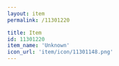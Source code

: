 ```yaml
---
layout: item
permalink: /11301220

title: Item
id: 11301220
item_name: 'Unknown'
icon_url: 'item/icon/11301148.png'
---
```

